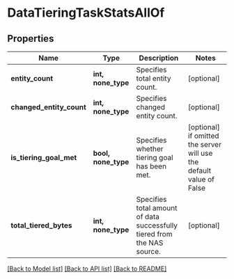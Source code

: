 # DataTieringTaskStatsAllOf


## Properties
Name | Type | Description | Notes
------------ | ------------- | ------------- | -------------
**entity_count** | **int, none_type** | Specifies total entity count. | [optional] 
**changed_entity_count** | **int, none_type** | Specifies changed entity count. | [optional] 
**is_tiering_goal_met** | **bool, none_type** | Specifies whether tiering goal has been met. | [optional]  if omitted the server will use the default value of False
**total_tiered_bytes** | **int, none_type** | Specifies total amount of data successfully tiered from the NAS source. | [optional] 

[[Back to Model list]](../README.md#documentation-for-models) [[Back to API list]](../README.md#documentation-for-api-endpoints) [[Back to README]](../README.md)


